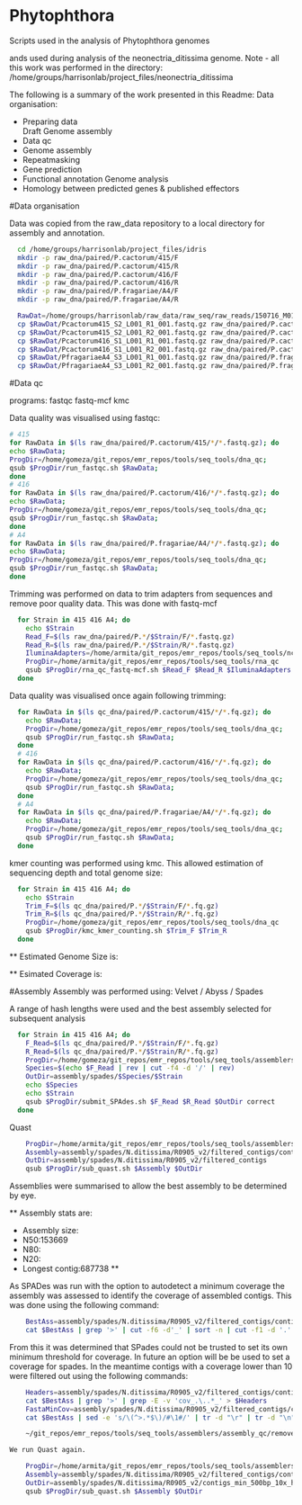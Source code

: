Phytophthora
============

Scripts used in the analysis of Phytophthora genomes

ands used during analysis of the neonectria_ditissima genome. Note - all this work was performed in the directory: /home/groups/harrisonlab/project_files/neonectria_ditissima

The following is a summary of the work presented in this Readme:
Data organisation:
  * Preparing data  
Draft Genome assembly
  * Data qc
  * Genome assembly
  * Repeatmasking
  * Gene prediction
  * Functional annotation
Genome analysis
  * Homology between predicted genes & published effectors


#Data organisation

Data was copied from the raw_data repository to a local directory for assembly
and annotation.


```bash
  cd /home/groups/harrisonlab/project_files/idris
  mkdir -p raw_dna/paired/P.cactorum/415/F
  mkdir -p raw_dna/paired/P.cactorum/415/R
  mkdir -p raw_dna/paired/P.cactorum/416/F
  mkdir -p raw_dna/paired/P.cactorum/416/R
  mkdir -p raw_dna/paired/P.fragariae/A4/F
  mkdir -p raw_dna/paired/P.fragariae/A4/R

  RawDat=/home/groups/harrisonlab/raw_data/raw_seq/raw_reads/150716_M01678_0023_AB0YF
  cp $RawDat/Pcactorum415_S2_L001_R1_001.fastq.gz raw_dna/paired/P.cactorum/415/F/.
  cp $RawDat/Pcactorum415_S2_L001_R2_001.fastq.gz raw_dna/paired/P.cactorum/415/R/.
  cp $RawDat/Pcactorum416_S1_L001_R1_001.fastq.gz raw_dna/paired/P.cactorum/416/F/.
  cp $RawDat/Pcactorum416_S1_L001_R2_001.fastq.gz raw_dna/paired/P.cactorum/416/R/.
  cp $RawDat/PfragariaeA4_S3_L001_R1_001.fastq.gz raw_dna/paired/P.fragariae/A4/F/.
  cp $RawDat/PfragariaeA4_S3_L001_R2_001.fastq.gz raw_dna/paired/P.fragariae/A4/R/.
```


#Data qc

programs: fastqc fastq-mcf kmc

Data quality was visualised using fastqc:

```bash
# 415
for RawData in $(ls raw_dna/paired/P.cactorum/415/*/*.fastq.gz); do
echo $RawData;
ProgDir=/home/gomeza/git_repos/emr_repos/tools/seq_tools/dna_qc;
qsub $ProgDir/run_fastqc.sh $RawData;
done
# 416
for RawData in $(ls raw_dna/paired/P.cactorum/416/*/*.fastq.gz); do
echo $RawData;
ProgDir=/home/gomeza/git_repos/emr_repos/tools/seq_tools/dna_qc;
qsub $ProgDir/run_fastqc.sh $RawData;
done
# A4
for RawData in $(ls raw_dna/paired/P.fragariae/A4/*/*.fastq.gz); do
echo $RawData;
ProgDir=/home/gomeza/git_repos/emr_repos/tools/seq_tools/dna_qc;
qsub $ProgDir/run_fastqc.sh $RawData;
done
```



Trimming was performed on data to trim adapters from sequences and remove poor quality data.
This was done with fastq-mcf


```bash
  for Strain in 415 416 A4; do
    echo $Strain
    Read_F=$(ls raw_dna/paired/P.*/$Strain/F/*.fastq.gz)
    Read_R=$(ls raw_dna/paired/P.*/$Strain/R/*.fastq.gz)
    IluminaAdapters=/home/armita/git_repos/emr_repos/tools/seq_tools/ncbi_adapters.fa
    ProgDir=/home/armita/git_repos/emr_repos/tools/seq_tools/rna_qc
    qsub $ProgDir/rna_qc_fastq-mcf.sh $Read_F $Read_R $IluminaAdapters DNA
  done
```

Data quality was visualised once again following trimming:

```bash
  for RawData in $(ls qc_dna/paired/P.cactorum/415/*/*.fq.gz); do
    echo $RawData;
    ProgDir=/home/gomeza/git_repos/emr_repos/tools/seq_tools/dna_qc;
    qsub $ProgDir/run_fastqc.sh $RawData;
  done
  # 416
  for RawData in $(ls qc_dna/paired/P.cactorum/416/*/*.fq.gz); do
    echo $RawData;
    ProgDir=/home/gomeza/git_repos/emr_repos/tools/seq_tools/dna_qc;
    qsub $ProgDir/run_fastqc.sh $RawData;
  done
  # A4
  for RawData in $(ls qc_dna/paired/P.fragariae/A4/*/*.fq.gz); do
    echo $RawData;
    ProgDir=/home/gomeza/git_repos/emr_repos/tools/seq_tools/dna_qc;
    qsub $ProgDir/run_fastqc.sh $RawData;
  done
```

kmer counting was performed using kmc.
This allowed estimation of sequencing depth and total genome size:

```bash
  for Strain in 415 416 A4; do
    echo $Strain
    Trim_F=$(ls qc_dna/paired/P.*/$Strain/F/*.fq.gz)
    Trim_R=$(ls qc_dna/paired/P.*/$Strain/R/*.fq.gz)
    ProgDir=/home/gomeza/git_repos/emr_repos/tools/seq_tools/dna_qc
    qsub $ProgDir/kmc_kmer_counting.sh $Trim_F $Trim_R
  done
```

** Estimated Genome Size is:

** Esimated Coverage is:


#Assembly
Assembly was performed using: Velvet / Abyss / Spades

A range of hash lengths were used and the best assembly selected for subsequent analysis


```bash
  for Strain in 415 416 A4; do
    F_Read=$(ls qc_dna/paired/P.*/$Strain/F/*.fq.gz)
    R_Read=$(ls qc_dna/paired/P.*/$Strain/R/*.fq.gz)
  	ProgDir=/home/gomeza/git_repos/emr_repos/tools/seq_tools/assemblers/spades
    Species=$(echo $F_Read | rev | cut -f4 -d '/' | rev)
  	OutDir=assembly/spades/$Species/$Strain
    echo $Species
    echo $Strain
    qsub $ProgDir/submit_SPAdes.sh $F_Read $R_Read $OutDir correct
  done
```

Quast

```bash
	ProgDir=/home/armita/git_repos/emr_repos/tools/seq_tools/assemblers/assembly_qc/quast
	Assembly=assembly/spades/N.ditissima/R0905_v2/filtered_contigs/contigs_min_500bp.fasta
	OutDir=assembly/spades/N.ditissima/R0905_v2/filtered_contigs
	qsub $ProgDir/sub_quast.sh $Assembly $OutDir
```

Assemblies were summarised to allow the best assembly to be determined by eye.

** Assembly stats are:
  * Assembly size:
  * N50:153669
  * N80:
  * N20:
  * Longest contig:687738
  **

As SPADes was run with the option to autodetect a minimum coverage the assembly was assessed to identify the coverage of assembled contigs. This was done using the following command:
```bash
	BestAss=assembly/spades/N.ditissima/R0905_v2/filtered_contigs/contigs_min_500bp.fasta
	cat $BestAss | grep '>' | cut -f6 -d'_' | sort -n | cut -f1 -d '.' | sort -n | uniq -c | less
```
From this it was determined that SPades could not be trusted to set its own minimum threshold for coverage.
In future an option will be be used to set a coverage for spades.
In the meantime contigs with a coverage lower than 10 were filtered out using the following commands:

```bash
	Headers=assembly/spades/N.ditissima/R0905_v2/filtered_contigs/contigs_min_500bp_10x_headers.txt
	cat $BestAss | grep '>' | grep -E -v 'cov_.\..*_' > $Headers
	FastaMinCov=assembly/spades/N.ditissima/R0905_v2/filtered_contigs/contigs_min_500bp_10x_headers.fasta
	cat $BestAss | sed -e 's/\(^>.*$\)/#\1#/' | tr -d "\r" | tr -d "\n" | sed -e 's/$/#/' | tr "#" "\n" | sed -e '/^$/d' | grep -A1 -f $Headers | grep -v -E '^\-\-' > $FastaMinCov
```

```bash
	~/git_repos/emr_repos/tools/seq_tools/assemblers/assembly_qc/remove_contaminants/remove_contaminants.py --inp ../neonectria_ditissima/assembly/spades/N.ditissima/R0905_v2/filtered_contigs/contigs_min_500bp_10x_headers.fasta  --out assembly/spades/N.galligena/R0905_v2/filtered_contigs/contigs_min_500bp_10x_filtered_renamed.fasta  --coord_file editfile.tab

We run Quast again.

	ProgDir=/home/armita/git_repos/emr_repos/tools/seq_tools/assemblers/assembly_qc/quast
	Assembly=assembly/spades/N.ditissima/R0905_v2/filtered_contigs/contigs_min_500bp_10x_headers.fasta
	OutDir=assembly/spades/N.ditissima/R0905_v2/contigs_min_500bp_10x_headers
	qsub $ProgDir/sub_quast.sh $Assembly $OutDir
